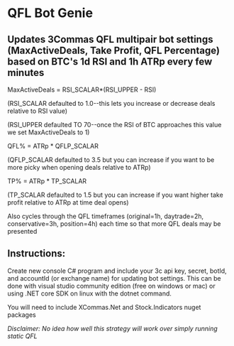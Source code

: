 # QFL Bot Genie


## Updates 3Commas QFL multipair bot settings (MaxActiveDeals, Take Profit, QFL Percentage) based on BTC's 1d RSI and 1h ATRp every few minutes

MaxActiveDeals =  RSI_SCALAR*(RSI_UPPER - RSI)

(RSI_SCALAR defaulted to 1.0--this lets you increase or decrease deals relative to RSI value)

(RSI_UPPER defaulted TO 70--once the RSI of BTC approaches this value we set MaxActiveDeals to 1)

QFL% = ATRp * QFLP_SCALAR

(QFLP_SCALAR defaulted to 3.5 but you can increase if you want to be more picky when opening deals relative to ATRp)

TP% = ATRp * TP_SCALAR

(TP_SCALAR defaulted to 1.5 but you can increase if you want higher take profit relative to ATRp at time deal opens)

Also cycles through the QFL timeframes (original=1h, daytrade=2h, conservative=3h, position=4h) each time so that more QFL deals may be presented


## Instructions:

Create new console C# program and include your 3c api key, secret, botId, and accountId (or exchange name) for updating bot settings. This can be done with visual studio community edition (free on windows or mac) or using .NET core SDK on linux with the dotnet command.


You will need to include XCommas.Net and Stock.Indicators nuget packages


*Disclaimer: No idea how well this strategy will work over simply running static QFL*
